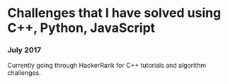 # Challenges that I have solved using C++, Python, JavaScript

### July 2017
Currently going through HackerRank for C++ tutorials and algorithm challenges.
